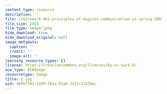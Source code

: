 ```yaml
---
content_type: resource
description: ''
file: /courses/6-451-principles-of-digital-communication-ii-spring-2005/48f6f7022199f81a81a83d15c124f8ec_2.jpg
file_size: 2583
file_type: image/jpeg
hide_download: true
hide_download_original: null
image_metadata:
  caption: ''
  credit: ''
  image-alt: ''
learning_resource_types: []
license: https://creativecommons.org/licenses/by-nc-sa/4.0/
ocw_type: OCWImage
resourcetype: Image
title: 2.jpg
uid: 48f6f702-2199-f81a-81a8-3d15c124f8ec
---
```

